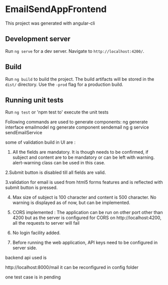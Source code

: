 # EmailSendAppFrontend

This project was generated with angular-cli

## Development server
Run `ng serve` for a dev server. Navigate to `http://localhost:4200/`.

## Build
Run `ng build` to build the project.
The build artifacts will be stored in the `dist/` directory. Use the `-prod` flag for a production build.

## Running unit tests
Run `ng test` or 'npm test to' execute the unit tests

Following commands are used to generate components:
ng generate interface emailmodel
ng generate component sendemail
ng g service sendEmailService


some of validation build in UI are :

1. All the fields are mandatory. It is though needs to be confirmed, if subject and content are to be mandatory or
can be left with warning. alert-warning class can be used in this case.

2.Submit button is disabled till all fields are valid.

3.validation for email is used from html5 forms features and is reflected with submit button is pressed.

4. Max size of subject is 100 character and content is 500 character. No warning is displayed as of now, but can
be implemented.

5. CORS implemented : The application can be run on other port other than 4200 but as the server
is configured for CORS on http://localhost:4200, all the requests to server will fail

6. No login facility added.

7. Before running the web application, API keys need to be configured in server side.

backend api used is

http://localhost:8000/mail
it can be reconfigured in config folder

one test case is in pending